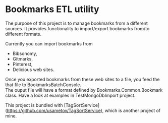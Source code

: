 Bookmarks ETL utility
=====================

The purpose of this project is to manage bookmarks from a different sources.
It provides functionality to import/export bookmarks from/to different formats.

Currently you can import bookmarks from 
* Bibsonomy, 
* Gitmarks, 
* Pinterest, 
* Delicious web sites.

Once you exported bookmarks from these web sites to a file, you feed the that file to BookmarksBatchConsole.    
The ouput file will have a format defined by Bookmarks.Common.Bookmark class.
Have a look at examples in TestMongoDbImport project.

This project is bundled with [TagSortService] (https://github.com/usametov/TagSortService), which is another project of mine.





